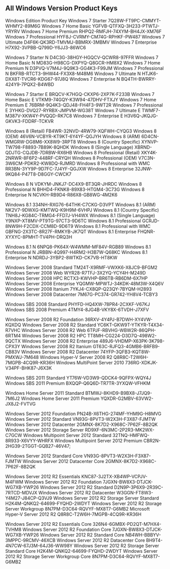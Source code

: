 ## All Windows Version Product Keys
Windows Edition 	Product Key
Windows 7 Starter 	7Q28W-FT9PC-CMMYT-WHMY2-89M6G
Windows 7 Home Basic 	YGFVB-QTFXQ-3H233-PTWTJ-YRYRV
Windows 7 Home Premium 	RHPQ2-RMFJH-74XYM-BH4JX-XM76F
Windows 7 Professional 	HYF8J-CVRMY-CM74G-RPHKF-PW487
Windows 7 Ultimate 	D4F6K-QK3RD-TMVMJ-BBMRX-3MBMV
Windows 7 Enterprise 	H7X92-3VPBB-Q799D-Y6JJ3-86WC6
	
Windows 7 Starter N 	D4C3G-38HGY-HGQCV-QCWR8-97FFR
Windows 7 Home Basic N 	MD83G-H98CG-DXPYQ-Q8GCR-HM8X2
Windows 7 Home Premium N 	D3PVQ-V7M4J-9Q9K3-GG4K3-F99JM
Windows 7 Professional N 	BKFRB-RTCT3-9HW44-FX3X8-M48M6
Windows 7 Ultimate N 	HTJK6-DXX8T-TVCR6-KDG67-97J8Q
Windows 7 Enterprise N 	BQ4TH-BWRRY-424Y9-7PQX2-B4WBD
	
Windows 7 Starter E 	BRQCV-K7HGQ-CKXP6-2XP7K-F233B
Windows 7 Home Basic E 	VTKM9-74GQY-K3W94-47DHV-FTXJY
Windows 7 Home Premium E 	76BRM-9Q4K3-QDJ48-FH4F3-9WT2R
Windows 7 Professional E 	3YHKG-DVQ27-RYRBX-JMPVM-WG38T
Windows 7 Ultimate E 	TWMF7-M387V-XKW4Y-PVQQD-RK7C8
Windows 7 Enterprise E 	H3V6Q-JKQJG-GKVK3-FDDRF-TCKVR
	
Windows 8 (Retail) 	FB4WR-32NVD-4RW79-XQFWH-CYQG3
Windows 8 (OEM) 	46V6N-VCBYR-KT9KT-6Y4YF-QGJYH
Windows 8 (ARM) 	6D4CN-WMGRW-DG8M6-XX8W9-3RPT8
Windows 8 (Country Specific) 	XYNVP-TW798-F8893-7B89K-8QHDK
Windows 8 (Single Language) 	XBRND-QDJTG-CQJDB-7DRBW-RX6HB
Windows 8 Professional (Retail) 	XKY4K-2NRWR-8F6P2-448RF-CRYQH
Windows 8 Professional (OEM) 	V7C3N-3W6CM-PDKR2-KW8DQ-RJMRD
Windows 8 Professional with WMC 	RR3BN-3YY9P-9D7FC-7J4YF-QGJXW
Windows 8 Enterprise 	32JNW-9KQ84-P47T8-D8GGY-CWCK7
	
Windows 8 N 	VDKYM-JNKJ7-DC4X9-BT3QR-JHRDC
Windows 8 Professional N 	BHHD4-FKNK8-89X83-HTGM4-3C73G
Windows 8 Enterprise N 	NCVKH-RB9D4-R86X8-GB8WG-4M2K6
	
Windows 8.1 	334NH-RXG76-64THK-C7CKG-D3VPT
Windows 8.1 (ARM) 	NK2V7-9DWXG-KMTWQ-K9H9M-6VHPJ
Windows 8.1 (Country Specific) 	TNH8J-KG84C-TRMG4-FFD7J-VH4WX
Windows 8.1 (Single Language) 	Y9NXP-XT8MV-PT9TG-97CT3-9D6TC
Windows 8.1 Professional 	GCRJD-8NW9H-F2CDX-CCM8D-9D6T9
Windows 8.1 Professional with WMC 	GBFNG-2X3TC-8R27F-RMKYB-JK7QT
Windows 8.1 Enterprise 	FHQNR-XYXYC-8PMHT-TV4PH-DRQ3H
	
Windows 8.1 N 	6NPQ8-PK64X-W4WMM-MF84V-RGB89
Windows 8.1 Professional N 	JRBBN-4Q997-H4RM2-H3B7W-Q68KC
Windows 8.1 Enterprise N 	NDRDJ-3YBP2-8WTKD-CK7VB-HT8KW
	
Windows Server 2008 Standard 	TM24T-X9RMF-VWXK6-X8JC9-BFGM2
Windows Server 2008 Web 	WYR28-R7TFJ-3X2YQ-YCY4H-M249D
Windows Server 2008 HPC 	RCTX3-KWVHP-BR6TB-RB6DM-6X7HP
Windows Server 2008 Enterprise 	YQGMW-MPWTJ-34KDK-48M3W-X4Q6V
Windows Server 2008 Itanium 	7YKJ4-CX8QP-Q23QY-7BYQM-H2893
Windows Server 2008 Datacenter 	7M67G-PC374-GR742-YH8V4-TCBY3
	
Windows SBS 2008 Standard 	PHYFD-HQ4XW-78PR4-2CXKF-V67KJ
Windows SBS 2008 Premium 	4TMY4-8JG4B-VKY8X-6TVDH-J7XFV
	
Windows Server 2008 R2 Foundation 	36RXV-4Y4PJ-B7DWH-XY4VW-KQXDQ
Windows Server 2008 R2 Standard 	YC6KT-GKW9T-YTKYR-T4X34-R7VHC
Windows Server 2008 R2 Web 	6TPJF-RBVHG-WBW2R-86QPH-6RTM4
Windows Server 2008 R2 HPC 	TT8MH-CG224-D3D7Q-498W2-9QCTX
Windows Server 2008 R2 Enterprise 	489J6-VHDMP-X63PK-3K798-CPX3Y
Windows Server 2008 R2 Itanium 	GT63C-RJFQ3-4GMB6-BRFB9-CB83V
Windows Server 2008 R2 Datacenter 	74YFP-3QFB3-KQT8W-PMXWJ-7M648
Windows Hyper-V Server 2008 R2 	Q8R8C-T2W6H-7MGPB-4CQ9R-KR36H
Windows MultiPoint Server 2010 	736RG-XDKJK-V34PF-BHK87-J6X3K
	
Windows SBS 2011 Standard 	YT76W-VD3W9-QDCK4-9QFPX-WQY4J
Windows SBS 2011 Premium 	BXQQP-Q6Q6D-TR7TR-3YXQW-VFHKM
	
Windows Home Server 2011 Standard 	BTMWJ-8KHD9-B9BX8-J7JQ9-7M6J2
Windows Home Server 2011 Premium 	YQXDR-G2MBV-63VW2-JX8J2-FVTVG
	
Windows Server 2012 Foundation 	PN24B-X6THG-274MF-YHM9G-H8MVG
Windows Server 2012 Standard 	VN93G-8PVT3-W2X3H-F3X87-FJMTW
Windows Server 2012 Datacenter 	2GMNX-8K7D2-X968C-7P62F-8B2QK
Windows Server 2012 Storage Server 	RD9XF-6N3MC-2P2R3-MK2WX-C7GCW
Windows Multipoint Server 2012 Standard 	32TNQ-HMFWQ-8R933-X6VYY-WHRFX
Windows Multipoint Server 2012 Premium 	CBR2N-2HG39-2TGGT-GQB27-46V47;
	
Windows Server 2012 Standard Core 	VN93G-8PVT3-W2X3H-F3X87-FJMTW
Windows Server 2012 Datacenter Core 	2GMNX-8K7D2-X968C-7P62F-8B2QK
	
Windows Server 2012 R2 Essentials 	KNC87-3J2TX-XB4WP-VCPJV-M4FWM
Windows Server 2012 R2 Foundation 	7JGXN-BW8X3-DTJCK-WG7XB-YWP26
Windows Server 2012 R2 Standard 	D2N9P-3P6X9-2R39C-7RTCD-MDVJX
Windows Server 2012 R2 Datacenter 	W3GGN-FT8W3-Y4M27-J84CP-Q3VJ9
Windows Server 2012 R2 Storage Server Standard 	H2K4M-QNKQ2-64699-FYQHD-2WDYT
Windows Server 2012 R2 Storage Server Workgroup 	8N7PM-D3C64-RQVYF-MX8T7-G6MB2
Microsoft Hyper-V Server 2012 R2 	Q8R8C-T2W6H-7MGPB-4CQ9R-KR36H
	
Windows Server 2012 R2 Essentials Core 	326N4-6GMBX-PD2QT-M7HX4-TVHM8
Windows Server 2012 R2 Foundation Core 	7JGXN-BW8X3-DTJCK-WG7XB-YWP26
Windows Server 2012 R2 Standard Core 	NB4WH-BBBYV-3MPPC-9RCMV-46XCB
Windows Server 2012 R2 Datacenter Core 	BH9T4-4N7CW-67J3M-64J36-WW98Y
Windows Server 2012 R2 Storage Server Standard Core 	H2K4M-QNKQ2-64699-FYQHD-2WDYT
Windows Server 2012 R2 Storage Server Workgroup Core 	8N7PM-D3C64-RQVYF-MX8T7-G6MB2
